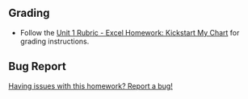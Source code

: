 ## Grading

* Follow the [Unit 1 Rubric - Excel Homework: Kickstart My Chart](https://docs.google.com/document/d/1RucBXrHMoOa8E4lta5bfaAfUxvRBvMjPELh3uHJL0tY/edit?usp=sharing) for grading instructions.

## Bug Report

[Having issues with this homework? Report a bug!](https://bit.ly/39SiFFV)
